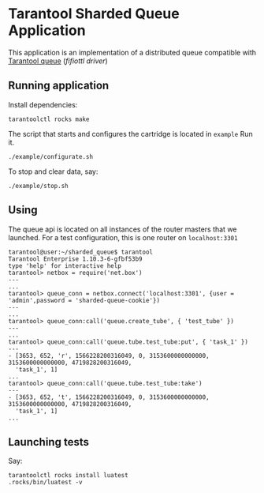 
# Tarantool Sharded Queue Application

This application is an implementation of a distributed queue compatible with [Tarantool queue](https://github.com/tarantool/queue) (*fifiottl driver*)

## Running application

Install dependencies:

```
tarantoolctl rocks make
```

The script that starts and configures the cartridge is located in `example`
Run it.
```
./example/configurate.sh
```
To stop and clear data, say:

```
./example/stop.sh
```
## Using

The queue api is located on all instances of the router masters that we launched.
For a test configuration, this is one router on `localhost:3301`

```
tarantool@user:~/sharded_queue$ tarantool
Tarantool Enterprise 1.10.3-6-gfbf53b9
type 'help' for interactive help
tarantool> netbox = require('net.box')
---
...
tarantool> queue_conn = netbox.connect('localhost:3301', {user = 'admin',password = 'sharded-queue-cookie'})
---
...
tarantool> queue_conn:call('queue.create_tube', { 'test_tube' })   
---
...
tarantool> queue_conn:call('queue.tube.test_tube:put', { 'task_1' })
---
- [3653, 652, 'r', 1566228200316049, 0, 3153600000000000, 3153600000000000, 4719828200316049,
  'task_1', 1]
...
tarantool> queue_conn:call('queue.tube.test_tube:take')
---
- [3653, 652, 't', 1566228200316049, 0, 3153600000000000, 3153600000000000, 4719828200316049,
  'task_1', 1]
...

```
## Launching tests
    
Say:

```
tarantoolctl rocks install luatest
.rocks/bin/luatest -v
```
